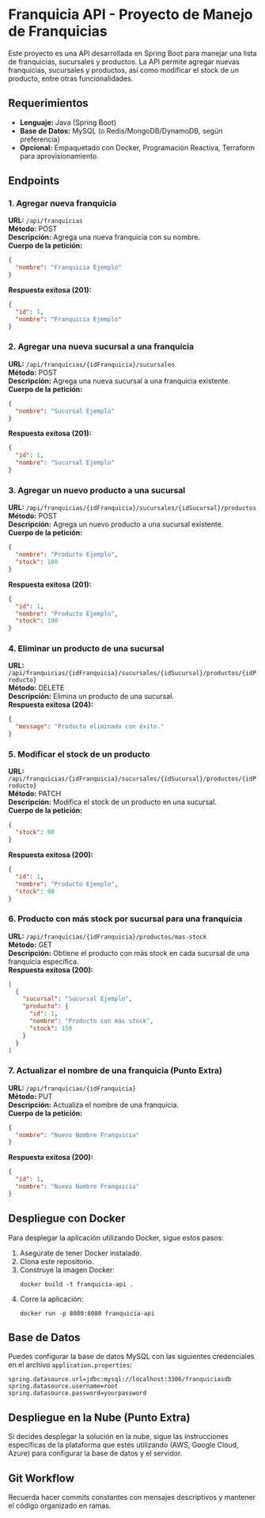 
# Franquicia API - Proyecto de Manejo de Franquicias

Este proyecto es una API desarrollada en Spring Boot para manejar una lista de franquicias, sucursales y productos. La API permite agregar nuevas franquicias, sucursales y productos, así como modificar el stock de un producto, entre otras funcionalidades.

## Requerimientos
- **Lenguaje:** Java (Spring Boot)
- **Base de Datos:** MySQL (o Redis/MongoDB/DynamoDB, según preferencia)
- **Opcional:** Empaquetado con Docker, Programación Reactiva, Terraform para aprovisionamiento.

## Endpoints

### 1. Agregar nueva franquicia
**URL:** `/api/franquicias`  
**Método:** POST  
**Descripción:** Agrega una nueva franquicia con su nombre.  
**Cuerpo de la petición:**
```json
{
  "nombre": "Franquicia Ejemplo"
}
```
**Respuesta exitosa (201):**
```json
{
  "id": 1,
  "nombre": "Franquicia Ejemplo"
}
```

### 2. Agregar una nueva sucursal a una franquicia
**URL:** `/api/franquicias/{idFranquicia}/sucursales`  
**Método:** POST  
**Descripción:** Agrega una nueva sucursal a una franquicia existente.  
**Cuerpo de la petición:**
```json
{
  "nombre": "Sucursal Ejemplo"
}
```
**Respuesta exitosa (201):**
```json
{
  "id": 1,
  "nombre": "Sucursal Ejemplo"
}
```

### 3. Agregar un nuevo producto a una sucursal
**URL:** `/api/franquicias/{idFranquicia}/sucursales/{idSucursal}/productos`  
**Método:** POST  
**Descripción:** Agrega un nuevo producto a una sucursal existente.  
**Cuerpo de la petición:**
```json
{
  "nombre": "Producto Ejemplo",
  "stock": 100
}
```
**Respuesta exitosa (201):**
```json
{
  "id": 1,
  "nombre": "Producto Ejemplo",
  "stock": 100
}
```

### 4. Eliminar un producto de una sucursal
**URL:** `/api/franquicias/{idFranquicia}/sucursales/{idSucursal}/productos/{idProducto}`  
**Método:** DELETE  
**Descripción:** Elimina un producto de una sucursal.  
**Respuesta exitosa (204):**  
```json
{
  "message": "Producto eliminado con éxito."
}
```

### 5. Modificar el stock de un producto
**URL:** `/api/franquicias/{idFranquicia}/sucursales/{idSucursal}/productos/{idProducto}`  
**Método:** PATCH  
**Descripción:** Modifica el stock de un producto en una sucursal.  
**Cuerpo de la petición:**
```json
{
  "stock": 90
}
```
**Respuesta exitosa (200):**
```json
{
  "id": 1,
  "nombre": "Producto Ejemplo",
  "stock": 90
}
```

### 6. Producto con más stock por sucursal para una franquicia
**URL:** `/api/franquicias/{idFranquicia}/productos/mas-stock`  
**Método:** GET  
**Descripción:** Obtiene el producto con más stock en cada sucursal de una franquicia específica.  
**Respuesta exitosa (200):**
```json
[
  {
    "sucursal": "Sucursal Ejemplo",
    "producto": {
      "id": 1,
      "nombre": "Producto con más stock",
      "stock": 150
    }
  }
]
```

### 7. Actualizar el nombre de una franquicia (Punto Extra)
**URL:** `/api/franquicias/{idFranquicia}`  
**Método:** PUT  
**Descripción:** Actualiza el nombre de una franquicia.  
**Cuerpo de la petición:**
```json
{
  "nombre": "Nuevo Nombre Franquicia"
}
```
**Respuesta exitosa (200):**
```json
{
  "id": 1,
  "nombre": "Nuevo Nombre Franquicia"
}
```

## Despliegue con Docker
Para desplegar la aplicación utilizando Docker, sigue estos pasos:
1. Asegúrate de tener Docker instalado.
2. Clona este repositorio.
3. Construye la imagen Docker:
   ```
   docker build -t franquicia-api .
   ```
4. Corre la aplicación:
   ```
   docker run -p 8080:8080 franquicia-api
   ```

## Base de Datos
Puedes configurar la base de datos MySQL con las siguientes credenciales en el archivo `application.properties`:
```
spring.datasource.url=jdbc:mysql://localhost:3306/franquiciasdb
spring.datasource.username=root
spring.datasource.password=yourpassword
```

## Despliegue en la Nube (Punto Extra)
Si decides desplegar la solución en la nube, sigue las instrucciones específicas de la plataforma que estés utilizando (AWS, Google Cloud, Azure) para configurar la base de datos y el servidor.

## Git Workflow
Recuerda hacer commits constantes con mensajes descriptivos y mantener el código organizado en ramas.
